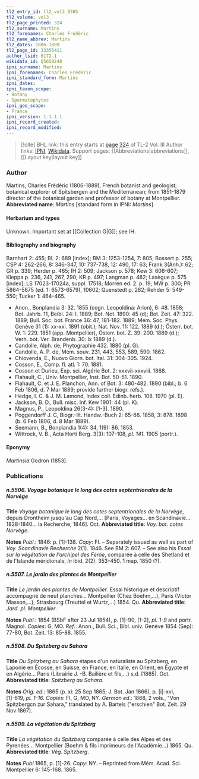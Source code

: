 ```yaml
---
tl2_entry_id: tl2_vol3_0385
tl2_volume: vol3
tl2_page_printed: 324
tl2_surname: Martins
tl2_forenames: Charles Frédéric
tl2_name_abbrev: Martins
tl2_dates: 1806-1889
tl2_page_id: 33355411
author_lsid: 6172-1
wikidata_id: Q5650248
ipni_surname: Martins
ipni_forenames: Charles Frédéric
ipni_standard_form: Martins
ipni_dates: 
ipni_taxon_scope: 
- Botany
- Spermatophytes
ipni_geo_scope: 
- France
ipni_version: 1.1.1.1
ipni_record_created: 
ipni_record_modified:
---
```


> [!cite] BHL link: this entry starts at [page 324](https://www.biodiversitylibrary.org/page/33355411) of TL-2 Vol. III
> Author links: [IPNI](https://www.ipni.org/a/6172-1), [Wikidata](https://www.wikidata.org/wiki/Q5650248). Support pages: [[Abbreviations|abbreviations]], [[Layout key|layout key]]

### Author

Martins, Charles Frédéric (1806-1889), French botanist and geologist; botanical explorer of Spitsbergen and the Mediterranean; from 1851-1879 director of the botanical garden and professor of botany at Montpellier. 
**Abbreviated name**: *Martins* \[standard form in IPNI: *Martins*\]

#### Herbarium and types

Unknown. Important set at [[Collection G|G]]; see IH.

#### Bibliography and biography

Barnhart 2: 455; BL 2: 689 \[index\]; BM 3: 1253-1254, 7: 805; Bossert p. 255; CSP 4: 262-266, 8: 346-347, 10: 737-738, 12: 490, 17: 63; Frank 3(Anh.): 62; GR p. 339; Herder p. 465; IH 2: 509; Jackson p. 578; Kew 3: 606-607; Kleppa p. 236, 241, 267, 290; KR p. 497; Langman p. 482; Lasègue p. 575 \[index\]; LS 17023-17024a, suppl. 17518; Morren ed. 2. p. 19; MW p. 300; PR 5864-5875 (ed. 1: 6573-6579), 10602; Quenstedt p. 282; Rehder 5: 549-550; Tucker 1: 464-465.
- Anon., Bonplandia 3: 32. 1855 (cogn. Leopoldina: Arion), 6: 48. 1858; Bot. Jahrb. 11, Beibl. 24: I. 1889; Bot. Not. 1890: 45 (d); Bot. Zeit. 47: 322. 1889; Bull. Soc. bot. France 36: 47, 181-182. 1889; Mém. Soc. Phys. Genève 31 (1): xx-xxi. 1891 (obit.); Nat. Nov. 11: 122. 1889 (d.); Österr. bot. W. 1: 229. 1851 (app. Montpellier), Österr. bot. Z. 39: 200. 1889 (d.); Verh. bot. Ver. Brandenb. 30: lx 1889 (d.).
- Candolle, Alph. de, Phytographie 432. 1880 (pl. G).
- Candolle, A. P. de, Mém. souv. 231, 443, 553, 589, 590. 1862.
- Chiovenda, E., Nuovo Giorn. bot. Ital. 31: 304-305. 1924.
- Cosson, E., Comp. fl. atl. 1: 70. 1881.
- Cosson et Durieu, Exp. sci. Algérie Bot. 2: xxxvii-xxxviii. 1868.
- Flahault, C., Univ. Montpellier, Inst. Bot. 50-51. 1890.
- Flahault, C. et J. E. Planchon, Ann. of Bot. 3: 480-482. 1890 (bibl.; b. 6 Feb 1806, d. 7 Mar 1889; provide further biogr. refs.).
- Hedge, I. C. & J. M. Lamond, Index coll. Edinb. herb. 108. 1970 (pl. E).
- Jackson, B. D., Bull. misc. Inf. Kew 1901: 44 (pl. K).
- Magnus, P., Leopoldina 26(3-4): \[1-3\]. 1890.
- Poggendorff J. C, Biogr.-Iit. Handw.-Buch 2: 65-66. 1858, 3: 878. 1898 (b. 6 Feb 1806, d. 8 Mar 1889).
- Seemann, B., Bonplandia 1(4): 34, 1(9): 86. 1853.
- Wittrock, V. B., Acta Horti Berg. 3(3): 107-108, *pl. 141.* 1905 (portr.).

#### Eponymy

*Martinsia* Godron (1853).

### Publications

##### n.5506. Voyage botanique le long des cotes septentrionales de la Norvège

**Title**
*Voyage botanique le long des cotes septentrionales de la Norvège*, depuis Drontheim jusqu'au Cap Nord,... \[Paris, Voyages... en Scandinavie... 1828-1840... la Recherche; 1846\]. Oct.
**Abbreviated title**: *Voy. bot. cotes Norvège*.

**Notes**
*Publ*.: 1846: p. \[1\]-138. *Copy*: FI. – Separately issued as well as part of *Voy. Scandinavie Recherche* 2(1). 1846. See BM 2: 607. – See also his *Essai sur la végétation de l'archipel des Féröe*, comparée à celle des Shetland et de l'Islande méridionale, *in* ibid. 2(2): 353-450. 1 map. 1850 (?).

##### n.5507. Le jardin des plantes de Montpellier

**Title**
*Le jardin des plantes de Montpellier*. Essai historique et descriptif accompagné de neuf planches... Montpellier (Chez Boehm,...), Paris (Victor Masson,...), Strasbourg (Treuttel et Wurtz,...) 1854. Qu.
**Abbreviated title**: *Jard. pl. Montpellier*.

**Notes**
*Publ*.: 1854 (BSbF after 23 Jul 1854), p. \[1\]-90, \[1-2\], *pl. 1-9* and portr. Magnol. *Copies*: G, MO.
*Ref*.: Anon., Bull. Sci., Bibl. univ. Genève 1854 (Sep): 77-80, Bot. Zeit. 13: 85-88. 1855.

##### n.5508. Du Spitzberg au Sahara

**Title**
*Du Spitzberg au Sahara* étapes d'un naturaliste au Spitzberg, en Laponie en Écosse, en Suisse, en France, en Italie, en Orient, en Égypte et en Algérie... Paris (Librairie J. -B. Bailière et fils,...) s.d. \[1865\]. Oct.
**Abbreviated title**: *Spitzberg au Sahara*.

**Notes**
*Orig. ed*.: 1865 (p. xi: 25 Sep 1865; J. Bot. Jan 1866), p. \[i\]-xvi, \[1\]-619, *pl. 1-16. Copies*: FI, G, MO, NY.
*German ed*.: 1868, 2 vols., "Von Spitzbergcn zur Sahara," translated by A. Bartels ("erschien" Bot. Zeit. 29 Nov 1867).

##### n.5509. La végétation du Spitzberg

**Title**
*La végétation du Spitzberg* comparée à celle des Alpes et des Pyrenées... Montpellier (Boehm & fils imprimeurs de l'Académie...) 1865. Qu.
**Abbreviated title**: *Vég. Spitzberg*.

**Notes**
*Publ* 1865, p. \[1\]-26. *Copy*: NY. – Reprinted from Mém. Acad. Sci. Montpellier 6: 145-168. 1865.

